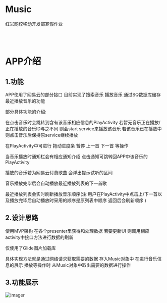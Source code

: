 # Music
红岩网校移动开发部寒假作业

<br><br>
# APP介绍

## 1.功能

  APP使用了网易云的部分接口 目前实现了搜索音乐 播放音乐 通过SQ数据库储存最近播放音乐的功能 
  
  部分具体功能的介绍:
  
  在点击音乐时会跳转到含有该音乐相应信息的PlayActivity 若暂无音乐正在播放/正在播放的音乐ID与之不同 则会start service来播放该音乐 若该音乐已在播放中 则点击音乐后保持原service继续播放
  
  在PlayActivity中可进行 拖动进度条 暂停 上一首 下一首 等操作 
  
  当音乐播放时通知栏会有相应通知介绍 点击通知可跳转回APP中该音乐的PlayActivity
  
  播放的音乐若为网易云付费歌曲 会弹出提示试听的区间
  
  音乐播放完毕后会自动播放最近播放列表的下一首歌
  
  最近播放列表会实时刷新播放音乐顺序(注:用户在PlayActivity中点击上/下一首以及播放完毕后自动播放时采用的顺序是原列表中顺序 返回后会刷新顺序 )
  
## 2.设计思路

  使用MVP架构 在各个presenter里获得和处理数据 若要更新UI 则调用相应activity中接口方法进行数据的刷新
  
  仅使用了Glide图片加载库
  
  具体实现方法就是通过网络请求获取需要的数据 存入Music对象中 在进行音乐信息的展示 播放等操作时 从Music对象中取出需要的数据进行操作
## 3.功能展示
![imager](gif/1613728598398.gif)

  
